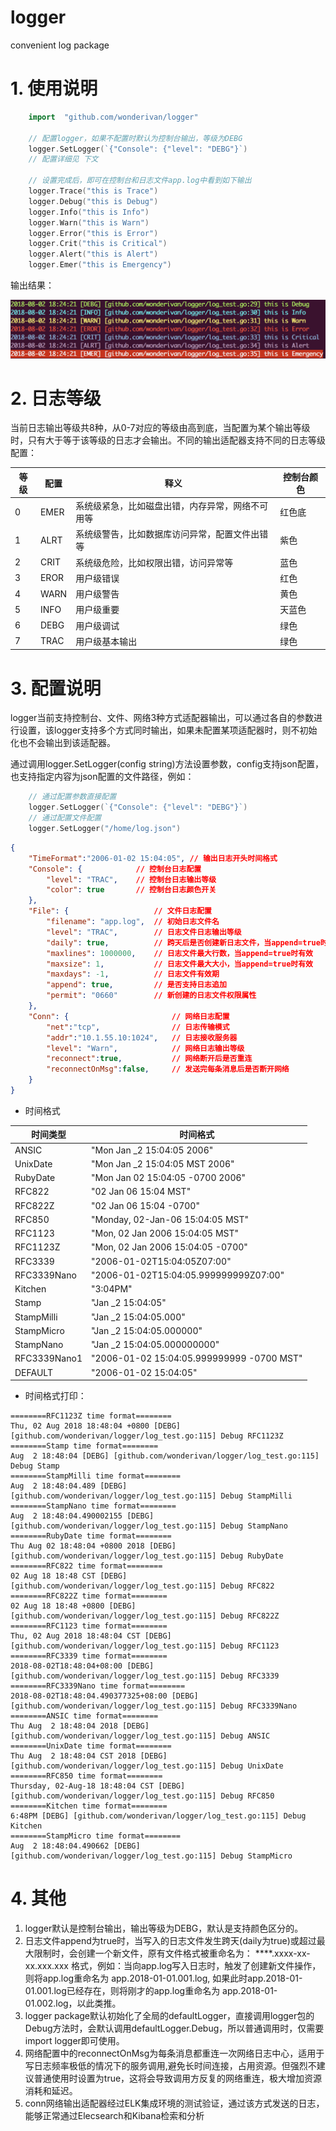 # logger
convenient log package

# 1. 使用说明
```go
    import  "github.com/wonderivan/logger"

    // 配置logger，如果不配置时默认为控制台输出，等级为DEBG
    logger.SetLogger(`{"Console": {"level": "DEBG"}`)
    // 配置详细见 下文

    // 设置完成后，即可在控制台和日志文件app.log中看到如下输出
    logger.Trace("this is Trace")
    logger.Debug("this is Debug")
    logger.Info("this is Info")
    logger.Warn("this is Warn")
    logger.Error("this is Error")
    logger.Crit("this is Critical")
    logger.Alert("this is Alert")
    logger.Emer("this is Emergency")
```
输出结果：

![](images/output1.png)

# 2. 日志等级

当前日志输出等级共8种，从0-7对应的等级由高到底，当配置为某个输出等级时，只有大于等于该等级的日志才会输出。不同的输出适配器支持不同的日志等级配置：

| 等级 | 配置 | 释义                                             | 控制台颜色 |
| ---- | ---- | ------------------------------------------------ | ---------- |
| 0    | EMER | 系统级紧急，比如磁盘出错，内存异常，网络不可用等 | 红色底     |
| 1    | ALRT | 系统级警告，比如数据库访问异常，配置文件出错等   | 紫色       |
| 2    | CRIT | 系统级危险，比如权限出错，访问异常等             | 蓝色       |
| 3    | EROR | 用户级错误                                       | 红色       |
| 4    | WARN | 用户级警告                                       | 黄色       |
| 5    | INFO | 用户级重要                                       | 天蓝色     |
| 6    | DEBG | 用户级调试                                       | 绿色       |
| 7    | TRAC | 用户级基本输出                                   | 绿色       |


# 3. 配置说明
logger当前支持控制台、文件、网络3种方式适配器输出，可以通过各自的参数进行设置，该logger支持多个方式同时输出，如果未配置某项适配器时，则不初始化也不会输出到该适配器。

通过调用logger.SetLogger(config string)方法设置参数，config支持json配置，也支持指定内容为json配置的文件路径，例如：
```go
    // 通过配置参数直接配置
    logger.SetLogger(`{"Console": {"level": "DEBG"}`)
    // 通过配置文件配置
    logger.SetLogger("/home/log.json")

```

```json
{
    "TimeFormat":"2006-01-02 15:04:05", // 输出日志开头时间格式
    "Console": {            // 控制台日志配置
        "level": "TRAC",    // 控制台日志输出等级
        "color": true       // 控制台日志颜色开关 
    },
    "File": {                   // 文件日志配置
        "filename": "app.log",  // 初始日志文件名
        "level": "TRAC",        // 日志文件日志输出等级
        "daily": true,          // 跨天后是否创建新日志文件，当append=true时有效
        "maxlines": 1000000,    // 日志文件最大行数，当append=true时有效
        "maxsize": 1,           // 日志文件最大大小，当append=true时有效
        "maxdays": -1,          // 日志文件有效期
        "append": true,         // 是否支持日志追加
        "permit": "0660"        // 新创建的日志文件权限属性
    },
    "Conn": {                       // 网络日志配置
        "net":"tcp",                // 日志传输模式
        "addr":"10.1.55.10:1024",   // 日志接收服务器
        "level": "Warn",            // 网络日志输出等级
        "reconnect":true,           // 网络断开后是否重连
        "reconnectOnMsg":false,     // 发送完每条消息后是否断开网络
    }
}
```

- 时间格式

| 时间类型     | 时间格式                                  |
| ------------ | ----------------------------------------- |
| ANSIC        | "Mon Jan _2 15:04:05 2006"                |
| UnixDate     | "Mon Jan _2 15:04:05 MST 2006"            |
| RubyDate     | "Mon Jan 02 15:04:05 -0700 2006"          |
| RFC822       | "02 Jan 06 15:04 MST"                     |
| RFC822Z      | "02 Jan 06 15:04 -0700"                   |
| RFC850       | "Monday, 02-Jan-06 15:04:05 MST"          |
| RFC1123      | "Mon, 02 Jan 2006 15:04:05 MST"           |
| RFC1123Z     | "Mon, 02 Jan 2006 15:04:05 -0700"         |
| RFC3339      | "2006-01-02T15:04:05Z07:00"               |
| RFC3339Nano  | "2006-01-02T15:04:05.999999999Z07:00"     |
| Kitchen      | "3:04PM"                                  |
| Stamp        | "Jan _2 15:04:05"                         |
| StampMilli   | "Jan _2 15:04:05.000"                     |
| StampMicro   | "Jan _2 15:04:05.000000"                  |
| StampNano    | "Jan _2 15:04:05.000000000"               |
| RFC3339Nano1 | "2006-01-02 15:04:05.999999999 -0700 MST" |
| DEFAULT      | "2006-01-02 15:04:05"                     |

- 时间格式打印：
```
========RFC1123Z time format========
Thu, 02 Aug 2018 18:48:04 +0800 [DEBG] [github.com/wonderivan/logger/log_test.go:115] Debug RFC1123Z
========Stamp time format========
Aug  2 18:48:04 [DEBG] [github.com/wonderivan/logger/log_test.go:115] Debug Stamp
========StampMilli time format========
Aug  2 18:48:04.489 [DEBG] [github.com/wonderivan/logger/log_test.go:115] Debug StampMilli
========StampNano time format========
Aug  2 18:48:04.490002155 [DEBG] [github.com/wonderivan/logger/log_test.go:115] Debug StampNano
========RubyDate time format========
Thu Aug 02 18:48:04 +0800 2018 [DEBG] [github.com/wonderivan/logger/log_test.go:115] Debug RubyDate
========RFC822 time format========
02 Aug 18 18:48 CST [DEBG] [github.com/wonderivan/logger/log_test.go:115] Debug RFC822
========RFC822Z time format========
02 Aug 18 18:48 +0800 [DEBG] [github.com/wonderivan/logger/log_test.go:115] Debug RFC822Z
========RFC1123 time format========
Thu, 02 Aug 2018 18:48:04 CST [DEBG] [github.com/wonderivan/logger/log_test.go:115] Debug RFC1123
========RFC3339 time format========
2018-08-02T18:48:04+08:00 [DEBG] [github.com/wonderivan/logger/log_test.go:115] Debug RFC3339
========RFC3339Nano time format========
2018-08-02T18:48:04.490377325+08:00 [DEBG] [github.com/wonderivan/logger/log_test.go:115] Debug RFC3339Nano
========ANSIC time format========
Thu Aug  2 18:48:04 2018 [DEBG] [github.com/wonderivan/logger/log_test.go:115] Debug ANSIC
========UnixDate time format========
Thu Aug  2 18:48:04 CST 2018 [DEBG] [github.com/wonderivan/logger/log_test.go:115] Debug UnixDate
========RFC850 time format========
Thursday, 02-Aug-18 18:48:04 CST [DEBG] [github.com/wonderivan/logger/log_test.go:115] Debug RFC850
========Kitchen time format========
6:48PM [DEBG] [github.com/wonderivan/logger/log_test.go:115] Debug Kitchen
========StampMicro time format========
Aug  2 18:48:04.490662 [DEBG] [github.com/wonderivan/logger/log_test.go:115] Debug StampMicro
```

# 4. 其他

1. logger默认是控制台输出，输出等级为DEBG，默认是支持颜色区分的。
2. 日志文件append为true时，当写入的日志文件发生跨天(daily为true)或超过最大限制时，会创建一个新文件，原有文件格式被重命名为： ****.xxxx-xx-xx.xxx.xxx 格式，例如：当向app.log写入日志时，触发了创建新文件操作，则将app.log重命名为 app.2018-01-01.001.log, 如果此时app.2018-01-01.001.log已经存在，则将刚才的app.log重命名为 app.2018-01-01.002.log，以此类推。
3. logger package默认初始化了全局的defaultLogger，直接调用logger包的Debug方法时，会默认调用defaultLogger.Debug，所以普通调用时，仅需要import logger即可使用。
4. 网络配置中的reconnectOnMsg为每条消息都重连一次网络日志中心，适用于写日志频率极低的情况下的服务调用,避免长时间连接，占用资源。但强烈不建议普通使用时设置为true，这将会导致调用方反复的网络重连，极大增加资源消耗和延迟。
5. conn网络输出适配器经过ELK集成环境的测试验证，通过该方式发送的日志，能够正常通过Elecsearch和Kibana检索和分析